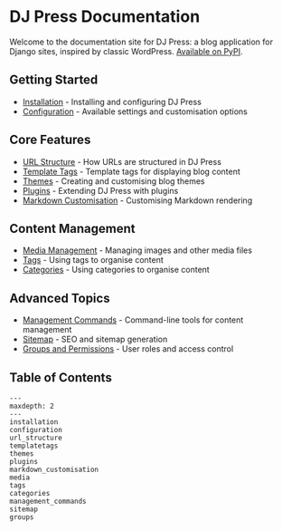 # DJ Press Documentation

Welcome to the documentation site for DJ Press: a blog application for Django sites, inspired by classic WordPress.
[Available on PyPI](https://pypi.org/project/djpress/).

## Getting Started

- [Installation](installation.md) - Installing and configuring DJ Press
- [Configuration](configuration.md) - Available settings and customisation options

## Core Features

- [URL Structure](url_structure.md) - How URLs are structured in DJ Press
- [Template Tags](templatetags.md) - Template tags for displaying blog content
- [Themes](themes.md) - Creating and customising blog themes
- [Plugins](plugins.md) - Extending DJ Press with plugins
- [Markdown Customisation](markdown_customisation.md) - Customising Markdown rendering

## Content Management

- [Media Management](media.md) - Managing images and other media files
- [Tags](tags.md) - Using tags to organise content
- [Categories](categories.md) - Using categories to organise content

## Advanced Topics

- [Management Commands](management_commands.md) - Command-line tools for content management
- [Sitemap](sitemap.md) - SEO and sitemap generation
- [Groups and Permissions](groups.md) - User roles and access control

## Table of Contents

```{toctree}
---
maxdepth: 2
---
installation
configuration
url_structure
templatetags
themes
plugins
markdown_customisation
media
tags
categories
management_commands
sitemap
groups
```
